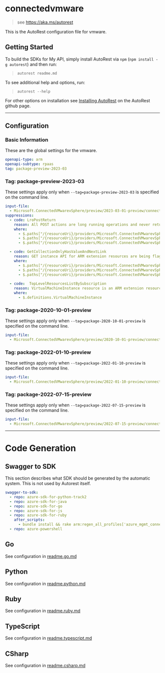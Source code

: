 # connectedvmware

> see https://aka.ms/autorest

This is the AutoRest configuration file for vmware.

## Getting Started

To build the SDKs for My API, simply install AutoRest via `npm` (`npm install -g autorest`) and then run:

> `autorest readme.md`

To see additional help and options, run:

> `autorest --help`

For other options on installation see [Installing AutoRest](https://aka.ms/autorest/install) on the AutoRest github page.

---

## Configuration

### Basic Information

These are the global settings for the vmware.

``` yaml
openapi-type: arm
openapi-subtype: rpaas
tag: package-preview-2023-03
```


### Tag: package-preview-2023-03

These settings apply only when `--tag=package-preview-2023-03` is specified on the command line.

```yaml $(tag) == 'package-preview-2023-03'
input-file:
  - Microsoft.ConnectedVMwarevSphere/preview/2023-03-01-preview/connectedvmware.json
suppressions:    
  - code: LroPostReturn
    reason: All POST actions are long running operations and never return 200 in the response.
    where:
      - $.paths["/{resourceUri}/providers/Microsoft.ConnectedVMwarevSphere/virtualMachineInstances/default/stop"].post
      - $.paths["/{resourceUri}/providers/Microsoft.ConnectedVMwarevSphere/virtualMachineInstances/default/start"].post
      - $.paths["/{resourceUri}/providers/Microsoft.ConnectedVMwarevSphere/virtualMachineInstances/default/restart"].post

  - code: GetCollectionOnlyHasValueAndNextLink
    reason: GET instance API for ARM extension resources are being flagged as Get Collection APIs.
    where:
      - $.paths["/{resourceUri}/providers/Microsoft.ConnectedVMwarevSphere/virtualMachineInstances/default"].get
      - $.paths["/{resourceUri}/providers/Microsoft.ConnectedVMwarevSphere/virtualMachineInstances/default/hybridIdentityMetadata/default"].get
      - $.paths["/{resourceUri}/providers/Microsoft.ConnectedVMwarevSphere/virtualMachineInstances/default/guestAgents/default"].get
    
  - code:  TopLevelResourcesListBySubscription
    reason: VirtualMachineInstance resource is an ARM extension resource and does not support List by subscription API.  
    where:
      - $.definitions.VirtualMachineInstance
```

### Tag: package-2020-10-01-preview

These settings apply only when `--tag=package-2020-10-01-preview` is specified on the command line.

``` yaml $(tag) == 'package-2020-10-01-preview'
input-file:
  - Microsoft.ConnectedVMwarevSphere/preview/2020-10-01-preview/connectedvmware.json
```

### Tag: package-2022-01-10-preview

These settings apply only when `--tag=package-2022-01-10-preview` is specified on the command line.

``` yaml $(tag) == 'package-2022-01-10-preview'
input-file:
  - Microsoft.ConnectedVMwarevSphere/preview/2022-01-10-preview/connectedvmware.json
```

### Tag: package-2022-07-15-preview

These settings apply only when `--tag=package-2022-07-15-preview` is specified on the command line.

``` yaml $(tag) == 'package-2022-07-15-preview'
input-file:
  - Microsoft.ConnectedVMwarevSphere/preview/2022-07-15-preview/connectedvmware.json
```

---

# Code Generation

## Swagger to SDK

This section describes what SDK should be generated by the automatic system.
This is not used by Autorest itself.

``` yaml $(swagger-to-sdk)
swagger-to-sdk:
  - repo: azure-sdk-for-python-track2
  - repo: azure-sdk-for-java
  - repo: azure-sdk-for-go
  - repo: azure-sdk-for-js
  - repo: azure-sdk-for-ruby
    after_scripts:
      - bundle install && rake arm:regen_all_profiles['azure_mgmt_connectedvmware']
  - repo: azure-powershell
```

## Go

See configuration in [readme.go.md](./readme.go.md)

## Python

See configuration in [readme.python.md](./readme.python.md)

## Ruby

See configuration in [readme.ruby.md](./readme.ruby.md)

## TypeScript

See configuration in [readme.typescript.md](./readme.typescript.md)

## CSharp

See configuration in [readme.csharp.md](./readme.csharp.md)

